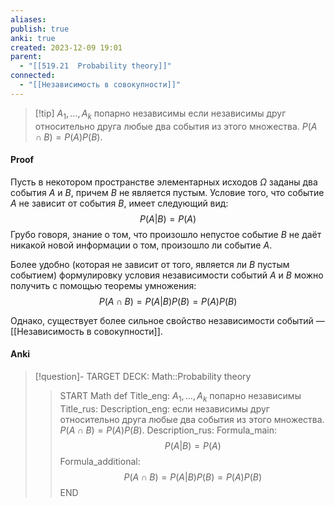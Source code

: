 ```yaml
---
aliases: 
publish: true
anki: true
created: 2023-12-09 19:01
parent:
  - "[[519.21  Probability theory]]"
connected:
  - "[[Независимость в совокупности]]"
---
```


> [!tip] ${} A_1, \ldots , A_k {}$ попарно независимы
если независимы друг относительно друга любые два события из этого множества.
$P(A \cap B) = P(A)P(B)$.


#### Proof
Пусть в некотором пространстве элементарных исходов ${} \Omega$ заданы два события $A$ и $B$, причем $B$ не является пустым. Условие того, что событие $A$ не зависит от события $B$, имеет следующий вид:
$$P(A|B) = P(A)$$
Грубо говоря, знание о том, что произошло непустое событие $B$ не даёт никакой новой информации о том, произошло ли событие $A$.

Более удобно (которая не зависит от того, является ли $B$ пустым событием) формулировку условия независимости событий $A$ и $B$ можно получить с помощью теоремы умножения:
$$P(A \cap B) = P(A|B)P(B) = P(A)P(B)$$

Однако, существует более сильное свойство независимости событий — [[Независимость в совокупности]].


#### Anki
> [!question]-
TARGET DECK: Math::Probability theory
>>START
Math def
Title_eng: ${} A_1, \ldots , A_k {}$ попарно независимы
Title_rus: 
Description_eng: если независимы друг относительно друга любые два события из этого множества.
$P(A \cap B) = P(A)P(B)$.
Description_rus: 
Formula_main: $$P(A|B) = P(A)$$
Formula_additional: $$P(A \cap B) = P(A|B)P(B) = P(A)P(B)$$
END














